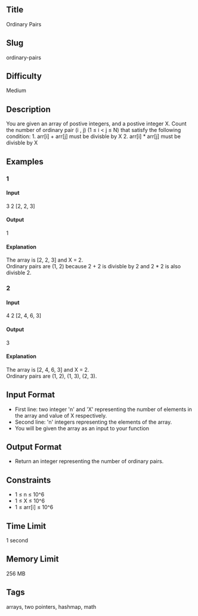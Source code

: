 ## Title

Ordinary Pairs

## Slug

ordinary-pairs

## Difficulty

Medium

## Description

You are given an array of postive integers, and a postive integer X.
Count the number of ordinary pair (i , j) (1 ≤ i < j ≤ N) that satisfy the following condition:
    1. arr[i] + arr[j] must be divisble by X
    2. arr[i] * arr[j] must be divisble by X


## Examples

### 1

#### Input

3 2
[2, 2, 3]

#### Output

1

#### Explanation

The array is [2, 2, 3] and X = 2.  
Ordinary pairs are (1, 2) because 2 + 2 is divisble by 2 and 2 * 2 is also divisble 2.

### 2

#### Input

4 2
[2, 4, 6, 3]

#### Output

3

#### Explanation

The array is [2, 4, 6, 3] and X = 2.  
Ordinary pairs are (1, 2), (1, 3), (2, 3).

## Input Format

- First line: two integer 'n' and 'X' representing the number of elements in the array and value of X respectively.  
- Second line: 'n' integers representing the elements of the array.
- You will be given the array as an input to your function

## Output Format

- Return an integer representing the number of ordinary pairs.

## Constraints

- 1 ≤ n ≤ 10^6
- 1 ≤ X ≤ 10^6
- 1 ≤ arr[i] ≤ 10^6

## Time Limit

1 second

## Memory Limit

256 MB

## Tags

arrays, two pointers, hashmap, math
